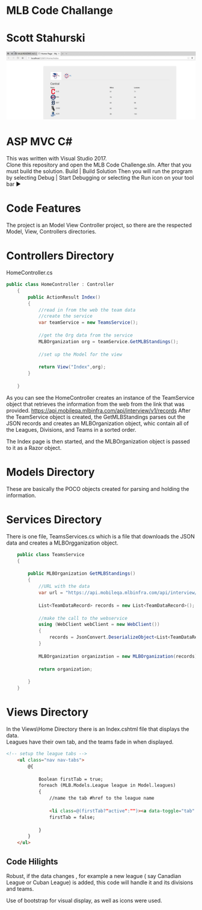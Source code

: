 # MLB Code Challange
Scott Stahurski
========

![MLB Screen Shot](MLBSS.png)


ASP MVC C# 
========
This was written with Visual Studio 2017.  
Clone this repository and open the MLB Code Challenge.sln.
After that you must build the solution. Build | Build Solution
Then you will run the program by selecting Debug | Start Debugging or selecting the Run icon on your tool bar ▶

Code Features
========
The project is an Model View Controller project, so there are the respected Model, View, Controllers directories.

Controllers Directory  
========
HomeController.cs  
```c#
public class HomeController : Controller
    {
        public ActionResult Index()
        {
            //read in from the web the team data
            //create the service 
            var teamService = new TeamsService();

            //get the Org data from the service
            MLBOrganization org = teamService.GetMLBStandings();

            //set up the Model for the view

            return View("Index",org);
        }

    }
```  
As you can see the HomeController creates an instance of the TeamService object that retrieves the information from the web from the link that was provided.  https://api.mobileqa.mlbinfra.com/api/interview/v1/records
After the TeamService object is created, the GetMLBStandings parses out the JSON records and creates an MLBOrganization object, whic contain all of the Leagues, Divisions, and Teams in a sorted order.  

The Index page is then started, and the MLBOrganization object is passed to it as a Razor object.

Models Directory  
========
These are basically the POCO objects created for parsing and holding the information.  

Services Directory  
========
There is one file, TeamsServices.cs which is a file that downloads the JSON data and creates a MLBOrgganization object.  

```c#
    public class TeamsService
    {

        public MLBOrganization GetMLBStandings()
        {
            //URL with the data
            var url = "https://api.mobileqa.mlbinfra.com/api/interview/v1/records";

            List<TeamDataRecord> records = new List<TeamDataRecord>();

            //make the call to the webservice
            using (WebClient webClient = new WebClient())
            {
                records = JsonConvert.DeserializeObject<List<TeamDataRecord>>(webClient.DownloadString(url));
            }

            MLBOrganization organization = new MLBOrganization(records);

            return organization;

        }
    }

```

Views Directory  
========
In the Views\Home Directory there is an Index.cshtml file that displays the data.  
Leagues have their own tab, and the teams fade in when displayed.  
```html
<!-- setup the league tabs -->
    <ul class="nav nav-tabs">
        @{

            Boolean firstTab = true;
            foreach (MLB.Models.League league in Model.leagues)
            {
                //name the tab #href to the league name

                <li class=@(firstTab?"active":"")><a data-toggle="tab" href="#@league.leagueName"><img src="@Url.Content(league.iconImagePath)" alt="" style="height:48px;width:48px;" />@league.leagueName</a></li>
                firstTab = false;

            }
        }
    </ul>
```

Code Hilights
--- 
Robust, if the data changes , for example a new league ( say Canadian League or Cuban League) is added, this code will handle it and its divisions and teams.  

Use of bootstrap for visual display, as well as icons were used.  


